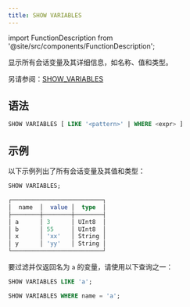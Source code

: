 ```yaml
---
title: SHOW VARIABLES
---
```

import FunctionDescription from '@site/src/components/FunctionDescription';

<FunctionDescription description="引入或更新于：v1.2.634"/>

显示所有会话变量及其详细信息，如名称、值和类型。

另请参阅：[SHOW_VARIABLES](/sql/sql-functions/table-functions/show-variables)

## 语法

```sql
SHOW VARIABLES [ LIKE '<pattern>' | WHERE <expr> ]
```

## 示例

以下示例列出了所有会话变量及其值和类型：

```sql
SHOW VARIABLES;

┌──────────────────────────┐
│  name  │  value │  type  │
├────────┼────────┼────────┤
│ a      │ 3      │ UInt8  │
│ b      │ 55     │ UInt8  │
│ x      │ 'xx'   │ String │
│ y      │ 'yy'   │ String │
└──────────────────────────┘
```

要过滤并仅返回名为 `a` 的变量，请使用以下查询之一：

```sql
SHOW VARIABLES LIKE 'a';

SHOW VARIABLES WHERE name = 'a';
```
